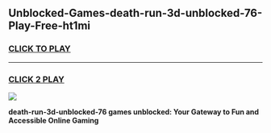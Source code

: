 
## Unblocked-Games-death-run-3d-unblocked-76-Play-Free-ht1mi
<h3>
<a href="https://premium76.site?title=death-run-3d-unblocked-76&ref=18A1">CLICK TO PLAY</a></h3>
<hr>

<h3>
<a href="https://premium76.site?title=death-run-3d-unblocked-76&ref=18A1">CLICK 2 PLAY</a>
  
</h3>

<a href="https://premium76.site?title=death-run-3d-unblocked-76&ref=18A1"><img src="https://clearcache.store/games.png"></a>


**death-run-3d-unblocked-76 games unblocked: Your Gateway to Fun and Accessible Online Gaming**
